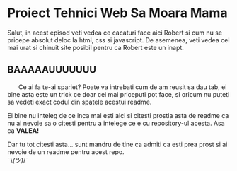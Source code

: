 # Proiect Tehnici Web Sa Moara Mama

Salut, in acest episod veti vedea ce cacaturi face aici Robert si cum nu se pricepe absolut deloc la html, css si javascript. De asemenea, veti vedea cel mai urat si chinuit site posibil pentru ca Robert este un inapt.

## BAAAAAUUUUUUU

&emsp;&ensp;&nbsp;Ce ai fa te-ai spariet? Poate va intrebati cum de am reusit sa dau tab, ei bine asta este un trick ce doar cei mai priceputi pot face, si oricum nu puteti sa vedeti exact codul din spatele acestui readme. 

Ei bine nu inteleg de ce inca mai esti aici si citesti prostia asta de readme ca nu ai nevoie sa o citesti pentru a intelege ce e cu repository-ul acesta. Asa ca **VALEA!**

Dar tu tot citesti asta... sunt mandru de tine ca admiti ca esti prea prost si ai nevoie de un readme pentru acest repo. <br/> ¯\\_(ツ)_/¯